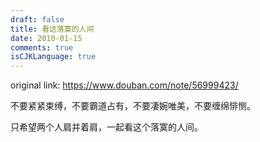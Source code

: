 ```yaml
---
draft: false
title: 看这落寞的人间
date: 2010-01-15
comments: true
isCJKLanguage: true
---
```


original link: https://www.douban.com/note/56999423/





不要紧紧束缚，不要霸道占有，不要凄婉唯美，不要缠绵悱恻。

只希望两个人肩并着肩，一起看这个落寞的人间。
